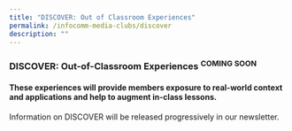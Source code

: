 ```yaml
---
title: "DISCOVER: Out of Classroom Experiences"
permalink: /infocomm-media-clubs/discover
description: ""
---
```

### DISCOVER: Out-of-Classroom Experiences <sup>COMING SOON</sup>

#### These experiences will provide members exposure to real-world context and applications and help to augment in-class lessons.

Information on DISCOVER will be released progressively in our newsletter.